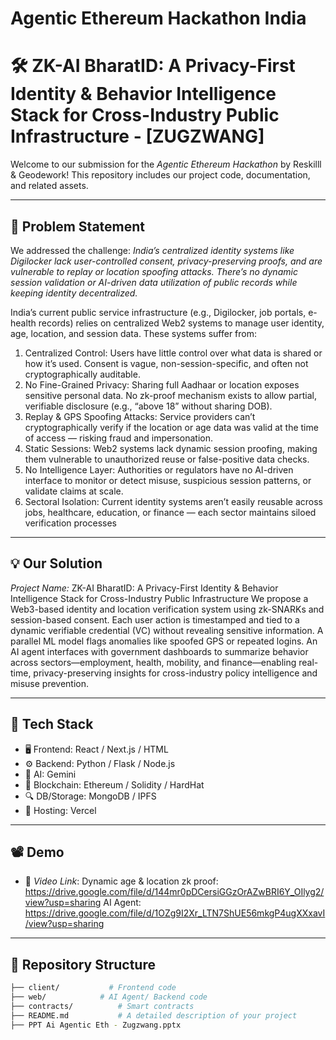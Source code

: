 # Agentic Ethereum Hackathon India

# 🛠 ZK-AI BharatID: A Privacy-First Identity & Behavior Intelligence Stack for Cross-Industry Public Infrastructure - [ZUGZWANG]

Welcome to our submission for the *Agentic Ethereum Hackathon* by Reskilll & Geodework! This repository includes our project code, documentation, and related assets.

---

## 📌 Problem Statement

We addressed the challenge: *India’s centralized identity systems like Digilocker lack user-controlled consent, privacy-preserving proofs, and are vulnerable to replay or location spoofing attacks. There’s no dynamic session validation or AI-driven data utilization of public records while keeping identity decentralized.*

India’s current public service infrastructure (e.g., Digilocker, job portals, e-health records) relies on centralized Web2 systems to manage user identity, age, location, and session data. These systems suffer from:

1. Centralized Control: Users have little control over what data is shared or how it’s used. Consent is vague, non-session-specific, and often not cryptographically auditable.
2. No Fine-Grained Privacy: Sharing full Aadhaar or location exposes sensitive personal data. No zk-proof mechanism exists to allow partial, verifiable disclosure (e.g., “above 18” without sharing DOB).
3. Replay & GPS Spoofing Attacks: Service providers can’t cryptographically verify if the location or age data was valid at the time of access — risking fraud and impersonation.
4. Static Sessions: Web2 systems lack dynamic session proofing, making them vulnerable to unauthorized reuse or false-positive data checks.
5. No Intelligence Layer: Authorities or regulators have no AI-driven interface to monitor or detect misuse, suspicious session patterns, or validate claims at scale.
6. Sectoral Isolation: Current identity systems aren’t easily reusable across jobs, healthcare, education, or finance — each sector maintains siloed verification processes

---

## 💡 Our Solution

*Project Name:* ZK-AI BharatID: A Privacy-First Identity & Behavior Intelligence Stack for Cross-Industry Public Infrastructure 
We propose a Web3-based identity and location verification system using zk-SNARKs and session-based consent. Each user action is timestamped and tied to a dynamic verifiable credential (VC) without revealing sensitive information. A parallel ML model flags anomalies like spoofed GPS or repeated logins. An AI agent interfaces with government dashboards to summarize behavior across sectors—employment, health, mobility, and finance—enabling real-time, privacy-preserving insights for cross-industry policy intelligence and misuse prevention.

---

## 🧱 Tech Stack

- 🖥 Frontend: React / Next.js / HTML
- ⚙ Backend: Python / Flask / Node.js
- 🧠 AI: Gemini
- 🔗 Blockchain: Ethereum / Solidity / HardHat
- 🔍 DB/Storage: MongoDB / IPFS
- 🚀 Hosting: Vercel

---

## 📽 Demo

- 🎥 *Video Link*: Dynamic age & location zk proof: https://drive.google.com/file/d/144mr0pDCersiGGzOrAZwBRI6Y_OIlyg2/view?usp=sharing
AI Agent: https://drive.google.com/file/d/1OZg9I2Xr_LTN7ShUE56mkgP4ugXXxavI/view?usp=sharing

---

## 📂 Repository Structure

```bash
├── client/           # Frontend code
├── web/            # AI Agent/ Backend code
├── contracts/          # Smart contracts
├── README.md           # A detailed description of your project
├── PPT Ai Agentic Eth - Zugzwang.pptx
